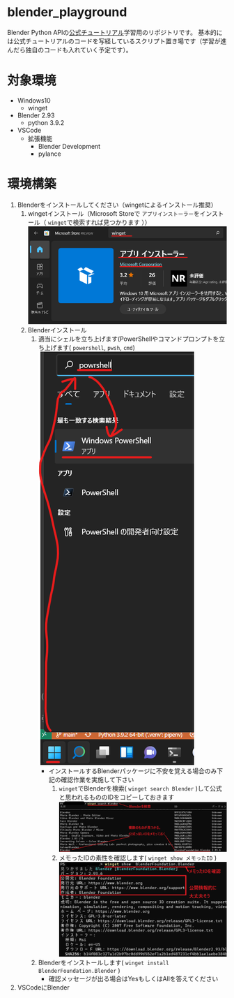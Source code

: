 # blender_playground
Blender Python APIの[公式チュートリアル](https://docs.blender.org/api/current/index.html)学習用のリポジトリです。
基本的には公式チュートリアルのコードを写経しているスクリプト置き場です（学習が進んだら独自のコードも入れていく予定です）。

# 対象環境
- Windows10
  - winget
- Blender 2.93
  - python 3.9.2
- VSCode
  - 拡張機能
    - Blender Development
    - pylance
# 環境構築
1. Blenderをインストールしてください（wingetによるインストール推奨）
   1. wingetインストール（Microsoft Storeで `アプリインストーラー`をインストール（ `winget`で検索すれば見つかります ））
      ![](image/2021-11-27-23-25-57.png)
   2. Blenderインストール
      1. 適当にシェルを立ち上げます(PowerShellやコマンドプロンプトを立ち上げます( `powershell`, `pwsh`, `cmd`)
        ![](image/2021-11-27-23-29-23.png)
         - インストールするBlenderパッケージに不安を覚える場合のみ下記の確認作業を実施して下さい
             1.  `winget`でBlenderを検索( `winget search Blender` )して公式と思われるもののIDをコピーしておきます
               ![](image/2021-11-27-23-47-29.png)
             2. メモったIDの素性を確認します( `winget show メモったID` )
               ![](image/2021-11-27-23-56-11.png)
      2. Blenderをインストールします( `winget install BlenderFoundation.Blender` )
         - 確認メッセージが出る場合はYesもしくはAllを答えてください
2. VSCodeにBlender
  <!-- TODO ★README完成 -->